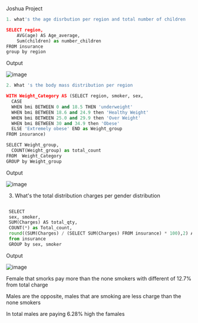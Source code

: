 Joshua Project
```python
1. what's the age disrbution per region and total number of children

SELECT region,
	AVG(age) AS Age_average,
    Sum(children) as number_children
FROM insurance
group by region
```
Output

![image](https://github.com/JoshuaKab/SQL-Queries/assets/135429439/9a634951-d159-4f93-9328-877d95546588)




```python
2. What 's the body mass distribution per region

WITH Weight_Category AS (SELECT region, smoker, sex,
  CASE 
  WHEN bmi BETWEEN 0 and 18.5 THEN 'underweight'
  WHEN bmi BETWEEN 18.6 and 24.9 then 'Healthy Weight'
  WHEN bmi BETWEEN 25.0 and 29.9 then 'Over Weight'
  WHEN bmi BETWEEN 30 and 34.9 then 'Obese'
  ELSE 'Extremely obese' END as Weight_group
FROM insurance)

SELECT Weight_group,
  COUNT(Weight_group) as total_count
FROM  Weight_Category
GROUP by Weight_group

```

Output


![image](https://github.com/JoshuaKab/SQL-Queries/assets/135429439/ed001522-7ea6-4b83-9365-efb3d385d3f2)

3. What's the total distribution charges per gender distribution

```python

 SELECT
 sex, smoker,
 SUM(Charges) AS total_qty, 
 COUNT(*) as Total_count,
 round((SUM(Charges) / (SELECT SUM(Charges) FROM insurance) * 100),2) AS percentage
 from insurance
 GROUP by sex, smoker

```

Output


![image](https://github.com/JoshuaKab/SQL-Queries/assets/135429439/4acdea6a-165c-4382-895c-881b1a7edcc9)

Female that smorks pay more than the none smokers with different of 12.7% from total charge

Males are the opposite, males that are smoking are less charge than the none smokers

In total males are paying 6.28% high the famales 


